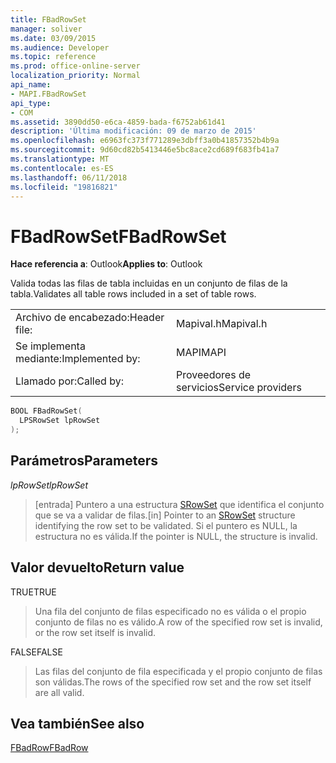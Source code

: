 ```yaml
---
title: FBadRowSet
manager: soliver
ms.date: 03/09/2015
ms.audience: Developer
ms.topic: reference
ms.prod: office-online-server
localization_priority: Normal
api_name:
- MAPI.FBadRowSet
api_type:
- COM
ms.assetid: 3890dd50-e6ca-4859-bada-f6752ab61d41
description: 'Última modificación: 09 de marzo de 2015'
ms.openlocfilehash: e6963fc373f771289e3dbff3a0b41857352b4b9a
ms.sourcegitcommit: 9d60cd82b5413446e5bc8ace2cd689f683fb41a7
ms.translationtype: MT
ms.contentlocale: es-ES
ms.lasthandoff: 06/11/2018
ms.locfileid: "19816821"
---
```

# <a name="fbadrowset"></a><span data-ttu-id="fa01e-103">FBadRowSet</span><span class="sxs-lookup"><span data-stu-id="fa01e-103">FBadRowSet</span></span>

  
  
<span data-ttu-id="fa01e-104">**Hace referencia a**: Outlook</span><span class="sxs-lookup"><span data-stu-id="fa01e-104">**Applies to**: Outlook</span></span> 
  
<span data-ttu-id="fa01e-105">Valida todas las filas de tabla incluidas en un conjunto de filas de la tabla.</span><span class="sxs-lookup"><span data-stu-id="fa01e-105">Validates all table rows included in a set of table rows.</span></span>
  
|||
|:-----|:-----|
|<span data-ttu-id="fa01e-106">Archivo de encabezado:</span><span class="sxs-lookup"><span data-stu-id="fa01e-106">Header file:</span></span>  <br/> |<span data-ttu-id="fa01e-107">Mapival.h</span><span class="sxs-lookup"><span data-stu-id="fa01e-107">Mapival.h</span></span>  <br/> |
|<span data-ttu-id="fa01e-108">Se implementa mediante:</span><span class="sxs-lookup"><span data-stu-id="fa01e-108">Implemented by:</span></span>  <br/> |<span data-ttu-id="fa01e-109">MAPI</span><span class="sxs-lookup"><span data-stu-id="fa01e-109">MAPI</span></span>  <br/> |
|<span data-ttu-id="fa01e-110">Llamado por:</span><span class="sxs-lookup"><span data-stu-id="fa01e-110">Called by:</span></span>  <br/> |<span data-ttu-id="fa01e-111">Proveedores de servicios</span><span class="sxs-lookup"><span data-stu-id="fa01e-111">Service providers</span></span>  <br/> |
   
```cpp
BOOL FBadRowSet(
  LPSRowSet lpRowSet
);
```

## <a name="parameters"></a><span data-ttu-id="fa01e-112">Parámetros</span><span class="sxs-lookup"><span data-stu-id="fa01e-112">Parameters</span></span>

 <span data-ttu-id="fa01e-113">_lpRowSet_</span><span class="sxs-lookup"><span data-stu-id="fa01e-113">_lpRowSet_</span></span>
  
> <span data-ttu-id="fa01e-114">[entrada] Puntero a una estructura [SRowSet](srowset.md) que identifica el conjunto que se va a validar de filas.</span><span class="sxs-lookup"><span data-stu-id="fa01e-114">[in] Pointer to an [SRowSet](srowset.md) structure identifying the row set to be validated.</span></span> <span data-ttu-id="fa01e-115">Si el puntero es NULL, la estructura no es válida.</span><span class="sxs-lookup"><span data-stu-id="fa01e-115">If the pointer is NULL, the structure is invalid.</span></span> 
    
## <a name="return-value"></a><span data-ttu-id="fa01e-116">Valor devuelto</span><span class="sxs-lookup"><span data-stu-id="fa01e-116">Return value</span></span>

<span data-ttu-id="fa01e-117">TRUE</span><span class="sxs-lookup"><span data-stu-id="fa01e-117">TRUE</span></span> 
  
> <span data-ttu-id="fa01e-118">Una fila del conjunto de filas especificado no es válida o el propio conjunto de filas no es válido.</span><span class="sxs-lookup"><span data-stu-id="fa01e-118">A row of the specified row set is invalid, or the row set itself is invalid.</span></span> 
    
<span data-ttu-id="fa01e-119">FALSE</span><span class="sxs-lookup"><span data-stu-id="fa01e-119">FALSE</span></span> 
  
> <span data-ttu-id="fa01e-120">Las filas del conjunto de fila especificada y el propio conjunto de filas son válidas.</span><span class="sxs-lookup"><span data-stu-id="fa01e-120">The rows of the specified row set and the row set itself are all valid.</span></span>
    
## <a name="see-also"></a><span data-ttu-id="fa01e-121">Vea también</span><span class="sxs-lookup"><span data-stu-id="fa01e-121">See also</span></span>



[<span data-ttu-id="fa01e-122">FBadRow</span><span class="sxs-lookup"><span data-stu-id="fa01e-122">FBadRow</span></span>](fbadrow.md)

